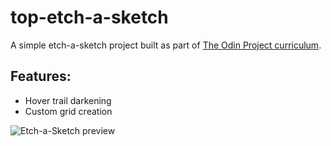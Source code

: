 # top-etch-a-sketch

A simple etch-a-sketch project built as part of <a href="https://www.theodinproject.com/lessons/foundations-etch-a-sketch">The Odin Project curriculum</a>.

## Features:

- Hover trail darkening
- Custom grid creation

![Etch-a-Sketch preview](https://https://tuhindas56.github.io/top-etch-a-sketch/assets/preview.gif)

